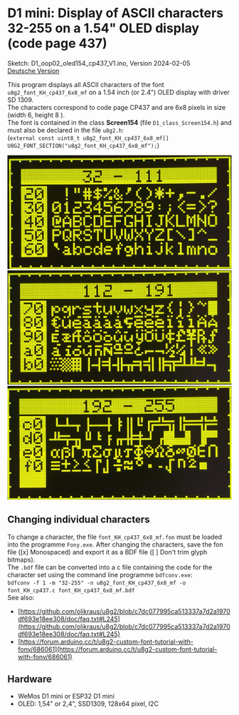 # D1 mini: Display of ASCII characters 32-255 on a 1.54" OLED display (code page 437)
Sketch: D1_oop02_oled154_cp437_V1.ino, Version 2024-02-05   
[Deutsche Version](./LIESMICH.md "Deutsche Version")   

This program displays all ASCII characters of the font `u8g2_font_KH_cp437_6x8_mf` on a 1.54 inch (or 2.4") OLED display with driver SD 1309.   
The characters correspond to code page CP437 and are 6x8 pixels in size (width 6, height 8 ).   
The font is contained in the class __Screen154__ (file `D1_class_Screen154.h`) and must also be declared in the file `u8g2.h`:   
(`external const uint8_t u8g2_font_KH_cp437_6x8_mf[] U8G2_FONT_SECTION("u8g2_font_KH_cp437_6x8_mf");`)   

![ASCII 032-111](./images/sd1309_ascii_cp437_032-111_v1.png "ASCII 032-111")   
![ASCII 112-191](./images/sd1309_ascii_cp437_112-191_v1.png "ASCII 112-191")   
![ASCII 192-255](./images/sd1309_ascii_cp437_192-255_v1.png "ASCII 192-255")   

## Changing individual characters
To change a character, the file `font_KH_cp437_6x8_mf.fon` must be loaded into the programme `Fony.exe`. After changing the characters, save the fon file ([x] Monospaced) and export it as a BDF file ([ ] Don't trim glyph bitmaps).   
The `.bdf` file can be converted into a c file containing the code for the character set using the command line programme `bdfconv.exe`:   
`bdfconv -f 1 -m "32-255" -n u8g2_font_KH_cp437_6x8_mf -o font_KH_cp437.c font_KH_cp437_6x8_mf.bdf`   
See also:   
* [https://github.com/olikraus/u8g2/blob/c7dc077995ca513337a7d2a1970df693e18ee308/doc/faq.txt#L245](https://github.com/olikraus/u8g2/blob/c7dc077995ca513337a7d2a1970df693e18ee308/doc/faq.txt#L245)   
* [https://forum.arduino.cc/t/u8g2-custom-font-tutorial-with-fony/686061](https://forum.arduino.cc/t/u8g2-custom-font-tutorial-with-fony/686061)   

## Hardware
* WeMos D1 mini or ESP32 D1 mini
* OLED: 1,54" or 2,4", SSD1309, 128x64 pixel, I2C

